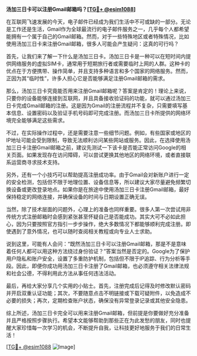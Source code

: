 **汤加三日卡可以注册Gmail邮箱吗？[[TG💪+ @esim1088](https://t.me/s/esim1088)]**

在互联网飞速发展的今天，电子邮件已经成为我们生活中不可或缺的一部分。无论是工作还是生活，Gmail作为全球最流行的电子邮件服务之一，几乎每个人都希望能拥有一个属于自己的Gmail邮箱。然而，对于一些特殊地区或者特殊情况，比如使用汤加三日卡来注册Gmail邮箱，很多人可能会产生疑问：这真的可行吗？

首先，让我们来了解一下什么是汤加三日卡。汤加三日卡是一种可以在短时间内提供网络服务的虚拟SIM卡，通常用于短期旅行者或需要临时上网的人群。这种卡的优点在于方便携带、操作简单，并且支持多种语言和多个国家的网络服务。然而，正因为其“临时性”，许多人担心它是否能够满足注册Gmail邮箱的需求。

那么，汤加三日卡究竟能否用来注册Gmail邮箱呢？答案是肯定的！理论上来说，只要你的设备能够连接到互联网，并且具备接收验证码的功能，就可以通过汤加三日卡完成Gmail邮箱的注册。这是因为Gmail的注册流程并不复杂，只需要填写基本信息、设置密码以及验证手机号码即可完成注册。而汤加三日卡所提供的网络环境完全能够满足这些需求。

不过，在实际操作过程中，还是需要注意一些细节问题。例如，有些国家或地区的IP地址可能会受到限制，导致无法顺利访问某些网站或服务。因此，在选择使用汤加三日卡注册Gmail邮箱之前，建议先测试一下该卡是否能正常访问Google的相关页面。如果发现存在访问障碍，可以尝试更换其他地区的网络环境，或者直接联系运营商寻求技术支持。

另外，还有一个小技巧可以帮助提高注册成功率。由于Gmail会对新账户进行一定的安全检测，包括但不限于地理位置、设备信息等，所以建议大家尽量避免频繁切换设备或更改登录地点。如果你是在旅途中使用汤加三日卡注册Gmail邮箱，最好保持稳定的网络连接，并确保设备的时间与日期设置正确无误。

当然，除了技术层面的问题外，心理上的准备也同样重要。很多人第一次尝试用非传统方式注册邮箱时会感到紧张甚至怀疑自己是否能成功。其实大可不必如此担心，因为只要按照官方指引一步步操作，绝大多数情况下都能够顺利完成注册。即使遇到了意外情况，也可以随时查阅相关教程或向专业人士求助。

说到这里，可能有人会问：“既然汤加三日卡可以注册Gmail邮箱，那是不是意味着任何人都可以用这种方法绕过身份验证？”答案当然是否定的。Google为了保护用户隐私和账户安全，设置了多重防护机制，包括但不限于IP追踪、行为分析等手段。因此，即便你成功用汤加三日卡注册了Gmail邮箱，也必须遵守相关法律法规和社会公德，不得利用此方法从事任何违法活动。

最后，再给大家分享几个实用的小贴士。首先，注册完成后记得及时修改默认密码并开启双重认证功能；其次，不要随意点击不明链接或下载可疑附件，以免造成不必要的损失；再次，定期检查账户状态，确保没有异常登录记录或其他安全隐患。

综上所述，汤加三日卡完全可以用来注册Gmail邮箱，但前提是你要做好充分准备并且严格按照步骤执行。希望本文能够帮助到那些正在为此发愁的朋友，同时也提醒大家珍惜每一次学习的机会，不断提升自我，让科技更好地服务于我们的日常生活！

[[TG💪+ @esim1088](https://t.me/s/esim1088) ![Image](https://i.postimg.cc/4NQfJmqS/Snipaste-2025-05-13-00-14-12.png)]